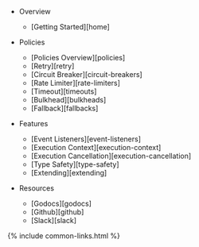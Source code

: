- Overview
  - [Getting Started][home]

- Policies
  - [Policies Overview][policies]
  - [Retry][retry]
  - [Circuit Breaker][circuit-breakers]
  - [Rate Limiter][rate-limiters]
  - [Timeout][timeouts]
  - [Bulkhead][bulkheads]
  - [Fallback][fallbacks]

- Features
  - [Event Listeners][event-listeners]
  - [Execution Context][execution-context]
  - [Execution Cancellation][execution-cancellation]
  - [Type Safety][type-safety]
  - [Extending][extending]

- Resources
  - [Godocs][godocs]
  - [Github][github]
  - [Slack][slack]

{% include common-links.html %}